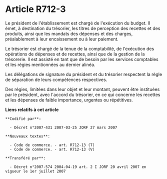 # Article R712-3

Le président de l'établissement est chargé de l'exécution du budget. Il émet, à destination du trésorier, les titres de
perception des recettes et des produits, ainsi que les mandats des dépenses et des charges, préalablement à leur encaissement
ou à leur paiement.

Le trésorier est chargé de la tenue de la comptabilité, de l'exécution des opérations de dépenses et de recettes, ainsi que
de la gestion de la trésorerie. Il est assisté en tant que de besoin par les services comptables et les régies mentionnées au
dernier alinéa.

Les délégations de signature du président et du trésorier respectent la règle de séparation de leurs compétences respectives.

Des régies, limitées dans leur objet et leur montant, peuvent être instituées par le président, avec l'accord du trésorier,
en ce qui concerne les recettes et les dépenses de faible importance, urgentes ou répétitives.

**Liens relatifs à cet article**

	**Codifié par**:

	  - Décret n°2007-431 2007-03-25 JORF 27 mars 2007

	**Nouveaux textes**:

	  - Code de commerce. - art. R712-13 (T)
	  - Code de commerce. - art. R712-13 (V)

	**Transféré par**:

	  - Décret n°2007-574 2004-04-19 art. 2 I JORF 20 avril 2007 en vigueur le 1er juillet 2007
